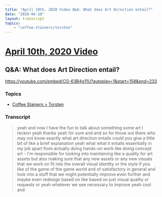 ```yaml
---
title: "April 10th, 2020 Video Q&A: What does Art Direction entail?"
date: "2020-04-10"
layout: transcript
topics:
    - "coffee-stainers/torsten"
---
```

# [April 10th, 2020 Video](../2020-04-10.md)
## Q&A: What does Art Direction entail?
https://youtube.com/embed/CG-63B4g11U?autoplay=1&start=158&end=233

### Topics
* [Coffee Stainers > Torsten](../topics/coffee-stainers/torsten.md)

### Transcript

> yeah and now I have the fun to talk about something some art I reckon yeah thanks yeah for sure and and so for those out there who may not know exactly what art direction entails could you give a little bit of like a brief explanation yeah what what it entails essentially in my job apart from actually doing hands-on work like doing concept art - I'm responsible for looking into maintaining like a quality for art assets but also making sure that any new assets or any new visuals that we work on fit into the overall visual identity or the style if you like of the game of the game world and of satisfactory in general and look into a stuff that we might potentially improve even further and maybe even redesign based on like based on just visual quality or requests or yeah whatever we see necessary to improve yeah cool and
